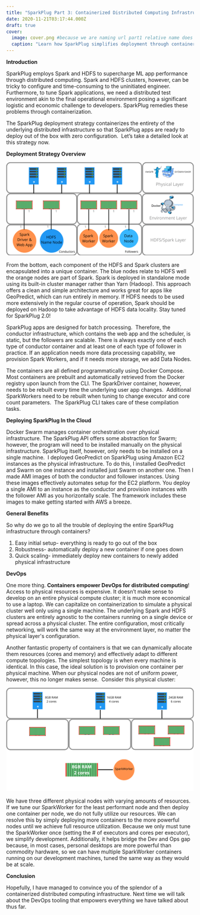 ```yaml
---
title: "SparkPlug Part 3: Containerized Distributed Computing Infrastructure"
date: 2020-11-21T03:17:44.000Z
draft: true
cover:
  image: cover.png #because we are naming url part1 relative name does not work with routing system
  caption: "Learn how SparkPlug simplifies deployment through containerized distributed infrastructure."
---
```


**Introduction**

SparkPlug employs Spark and HDFS to supercharge ML app performance through distributed computing. Spark and HDFS clusters, however, can be tricky to configure and time-consuming to the uninitiated engineer. Furthermore, to tune Spark applications, we need a distributed test environment akin to the final operational environment posing a significant logistic and economic challenge to developers. SparkPlug remedies these problems through containerization. 

The SparkPlug deployment strategy containerizes the entirety of the underlying distributed infrastructure so that SparkPlug apps are ready to deploy out of the box with zero configuration.  Let’s take a detailed look at this strategy now. 

  

**Deployment Strategy Overview**

![](DeployStack.png)

From the bottom, each component of the HDFS and Spark clusters are encapsulated into a unique container. The blue nodes relate to HDFS well the orange nodes are part of Spark. Spark is deployed in standalone mode using its built-in cluster manager rather than Yarn (Hadoop). This approach offers a clean and simple architecture and works great for apps like GeoPredict, which can run entirely in memory. If HDFS needs to be used more extensively in the regular course of operation, Spark should be deployed on Hadoop to take advantage of HDFS data locality. Stay tuned for SparkPlug 2.0!

SparkPlug apps are designed for batch processing.  Therefore, the conductor infrastructure, which contains the web app and the scheduler, is static, but the followers are scalable. There is always exactly one of each type of conductor container and at least one of each type of follower in practice. If an application needs more data processing capability, we provision Spark Workers, and if it needs more storage, we add Data Nodes. 

The containers are all defined programmatically using Docker Compose. Most containers are prebuilt and automatically retrieved from the Docker registry upon launch from the CLI. The SparkDriver container, however, needs to be rebuilt every time the underlying user app changes.  Additional SparkWorkers need to be rebuilt when tuning to change executor and core count parameters.  The SparkPlug CLI takes care of these compilation tasks. 

  

**Deploying SparkPlug In the Cloud**

Docker Swarm manages container orchestration over physical infrastructure. The SparkPlug API offers some abstraction for Swarm; however, the program will need to be installed manually on the physical infrastructure. SparkPlug itself, however, only needs to be installed on a single machine.  I deployed GeoPredict on SparkPlug using Amazon EC2 instances as the physical infrastructure. To do this, I installed GeoPredict and Swarm on one instance and installed just Swarm on another one. Then I made AMI images of both the conductor and follower instances. Using these images effectively automates setup for the EC2 platform. You deploy a single AMI to an instance as the conductor and provision instances with the follower AMI as you horizontally scale. The framework includes these images to make getting started with AWS a breeze. 

  

**General Benefits**

So why do we go to all the trouble of deploying the entire SparkPlug infrastructure through containers?

1.  Easy initial setup- everything is ready to go out of the box
2.  Robustness- automatically deploy a new container if one goes down
3.  Quick scaling- immediately deploy new containers to newly added physical infrastructure

  

**DevOps**

One more thing. **Containers empower DevOps for distributed computing**! Access to physical resources is expensive. It doesn’t make sense to develop on an entire physical compute cluster; it is much more economical to use a laptop. We can capitalize on containerization to simulate a physical cluster well only using a single machine. The underlying Spark and HDFS clusters are entirely agnostic to the containers running on a single device or spread across a physical cluster. The entire configuration, most critically networking, will work the same way at the environment layer, no matter the physical layer's configuration. 

Another fantastic property of containers is that we can dynamically allocate them resources (cores and memory) and effectively adapt to different compute topologies. The simplest topology is when every machine is identical. In this case, the ideal solution is to provision one container per physical machine. When our physical nodes are not of uniform power, however, this no longer makes sense.  Consider this physical cluster:

![](SparkTunning.png)

We have three different physical nodes with varying amounts of resources. If we tune our SparkWorker for the least performant node and then deploy one container per node, we do not fully utilize our resources. We can resolve this by simply deploying more containers to the more powerful nodes until we achieve full resource utilization. Because we only must tune the SparkWorker once (setting the # of executors and cores per executor), we simplify development. Additionally, it helps bridge the Dev and Ops gap because, in most cases, personal desktops are more powerful than commodity hardware, so we can have multiple SparkWorker containers running on our development machines, tuned the same way as they would be at scale. 

  

**Conclusion**

Hopefully, I have managed to convince you of the splendor of a containerized distributed computing infrastructure. Next time we will talk about the DevOps tooling that empowers everything we have talked about thus far.
